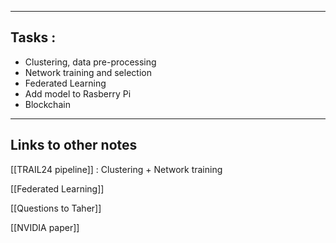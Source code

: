 
---

## Tasks :

- Clustering, data pre-processing
- Network training and selection
- Federated Learning
- Add model to Rasberry Pi 
- Blockchain

---

## Links to other notes

[[TRAIL24 pipeline]] : Clustering + Network training

[[Federated Learning]] 

[[Questions to Taher]]

[[NVIDIA paper]]